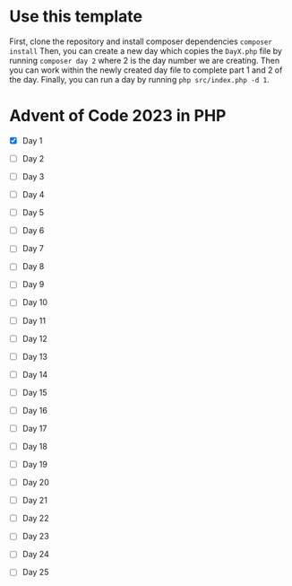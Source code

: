 # Use this template

First, clone the repository and install composer dependencies `composer install`
Then, you can create a new day which copies the `DayX.php` file by running `composer day 2` where 2 is the day number we are creating.
Then you can work within the newly created day file to complete part 1 and 2 of the day.
Finally, you can run a day by running `php src/index.php -d 1`.

# Advent of Code 2023 in PHP

- [x] Day 1
- [ ] Day 2
- [ ] Day 3
- [ ] Day 4
- [ ] Day 5
- [ ] Day 6
- [ ] Day 7
- [ ] Day 8
- [ ] Day 9
- [ ] Day 10
- [ ] Day 11
- [ ] Day 12
- [ ] Day 13
- [ ] Day 14
- [ ] Day 15
- [ ] Day 16
- [ ] Day 17
- [ ] Day 18
- [ ] Day 19
- [ ] Day 20
- [ ] Day 21
- [ ] Day 22
- [ ] Day 23
- [ ] Day 24
- [ ] Day 25

